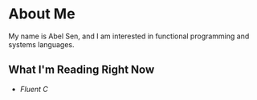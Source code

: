 # About Me
My name is Abel Sen, and I am interested in functional programming and systems languages.

## What I'm Reading Right Now
* _Fluent C_

